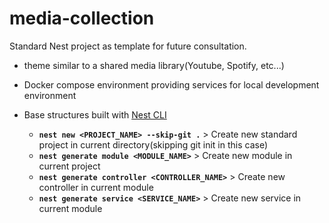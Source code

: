 # media-collection

Standard Nest project as template for future consultation.
  - theme similar to a shared media library(Youtube, Spotify, etc...)



- Docker compose environment providing services for local development environment
- Base structures built with [Nest CLI](https://docs.nestjs.com/cli/usages)
  - **`nest new <PROJECT_NAME> --skip-git .`**                        > Create new standard project in current directory(skipping git init in this case)
  - **`nest generate module <MODULE_NAME>`**                          > Create new module in current project
  - **`nest generate controller <CONTROLLER_NAME>`**                  > Create new controller in current module
  - **`nest generate service <SERVICE_NAME>`**                        > Create new service in current module